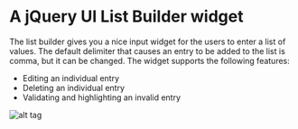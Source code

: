 # A jQuery UI List Builder widget
The list builder gives you a nice input widget for the users to enter a list of values. The default delimiter that causes an entry to be added to the list is comma, but it can be changed. The widget supports the following features:
- Editing an individual entry
- Deleting an individual entry
- Validating and highlighting an invalid entry




![alt tag](https://raw.github.com/henry0sue/ListBuilder/master/screenshot/ListBuilder.png)
